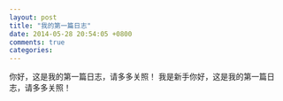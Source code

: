 ```yaml
---
layout: post
title: "我的第一篇日志"
date: 2014-05-28 20:54:05 +0800
comments: true
categories: 
---
```

你好，这是我的第一篇日志，请多多关照！ 我是新手你好，这是我的第一篇日志，请多多关照！

